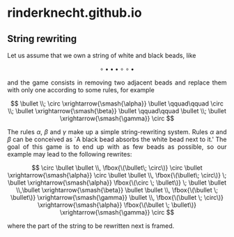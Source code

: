 # rinderknecht.github.io

## String rewriting

<div style="text-align: justify; text-justify: inter-word;">
Let us assume that we own a string of white and black beads, like

$$
\circ \bullet \bullet \bullet \circ \circ \bullet
$$

and the game consists in removing two adjacent beads and replace them
with only one according to some rules, for example

$$
\bullet \\; \circ \xrightarrow{\smash{\alpha}} \bullet \qquad\qquad
\circ \\; \bullet \xrightarrow{\smash{\beta}} \bullet \qquad\qquad
\bullet \\; \bullet \xrightarrow{\smash{\gamma}} \circ
$$

The rules $\alpha$, $\beta$ and $\gamma$ make up a simple string-rewriting system. Rules $\alpha$ and $\beta$ can be conceived as `A black bead absorbs the white bead next to it.' The goal of this game is to end up with as few beads as possible, so our example may lead to the following rewrites:

$$
\circ \bullet \bullet \\, \fbox{\(\bullet\; \circ\)} \circ \bullet
\xrightarrow{\smash{\alpha}} \circ \bullet \bullet \\,
\fbox{\(\bullet\; \circ\)} \; \bullet \xrightarrow{\smash{\alpha}}
\fbox{\(\circ \; \bullet\)} \; \bullet \bullet \\,\bullet
\xrightarrow{\smash{\beta}} \bullet \bullet \\, \fbox{\(\bullet \;
  \bullet\)} \xrightarrow{\smash{\gamma}} \bullet \\, \fbox{\(\bullet
  \; \circ\)} \xrightarrow{\smash{\alpha}} \fbox{\(\bullet \;
  \bullet\)} \xrightarrow{\smash{\gamma}} \circ
$$

where the part of the string to be rewritten next is framed.

</div>
